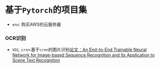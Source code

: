 # 基于`Pytorch`的项目集
- `env`: 购买AWS的云服务器
### OCR识别  
- `VO1_crnn`:基于`crnn`的图片识别[论文：An End-to-End Trainable Neural Network for Image-based Sequence Recognition and Its Application to Scene Text Recognition](https://arxiv.org/abs/1507.05717)

